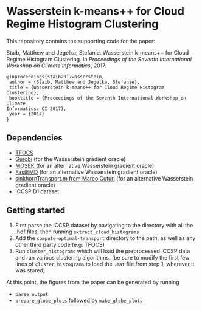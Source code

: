 # Wasserstein k-means++ for Cloud Regime Histogram Clustering
This repository contains the supporting code for the paper:

Staib, Matthew and Jegelka, Stefanie. Wasserstein k-means++ for Cloud Regime Histogram Clustering. In _Proceedings of the Seventh International Workshop on Climate Informatics_, 2017.

```
@inproceedings{staib2017wasserstein,
 author = {Staib, Matthew and Jegelka, Stefanie},
 title = {Wasserstein k-means++ for Cloud Regime Histogram Clustering},
 booktitle = {Proceedings of the Seventh International Workshop on Climate
Informatics: CI 2017},
 year = {2017}
}
```

## Dependencies
* [TFOCS](https://github.com/cvxr/TFOCS)
* [Gurobi](https://www.gurobi.com/) (for the Wasserstein gradient oracle)
* [MOSEK](https://www.mosek.com/) (for an alternative Wasserstein gradient oracle)
* [FastEMD](http://www.ariel.ac.il/sites/ofirpele/FastEMD/code/) (for an alternative Wasserstein gradient oracle)
* [sinkhornTransport.m from Marco Cuturi](http://marcocuturi.net/SI.html) (for an alternative Wasserstein gradient oracle)
* ICCSP D1 dataset

## Getting started
1. First parse the ICCSP dataset by navigating to the directory with all the .hdf files, then running `extract_cloud_histograms`
2. Add the `compute-optimal-transport` directory to the path, as well as any other third party code (e.g. TFOCS)
3. Run `cluster_histograms` which will load the preprocessed ICCSP data and run various clustering algorithms. (be sure to modify the first few lines of `cluster_histograms` to load the `.mat` file from step 1, wherever it was stored)

At this point, the figures from the paper can be generated by running
* `parse_output`
* `prepare_globe_plots` followed by `make_globe_plots`
